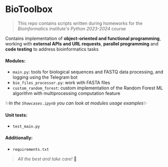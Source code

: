 # BioToolbox

> This repo contains scripts written during homeworks
> for the *Bioinformatics institute's Python 2023-2024* course

Contains implementation of **object-oriented and functional 
programming**, working with **external APIs and URL requests**, 
**parallel programming** and **code testing** to address bioinformatics tasks

#### Modules:
- `main.py`: tools for biological sequences and FASTQ data processing, 
and logging using the Telegram bot
- `bio_files_processor.py`: work with FASTA files
- `custom_random_forest`: custom implementation of the Random Forest ML 
algorithm with multiprocessing computation feature


✨*In the `Showcases.ipynb` you can look at modules usage examples*✨



#### Unit tests:
- `test_main.py`



#### Additionally:
- `requirements.txt`




> *All the best and take care!* 🐍
